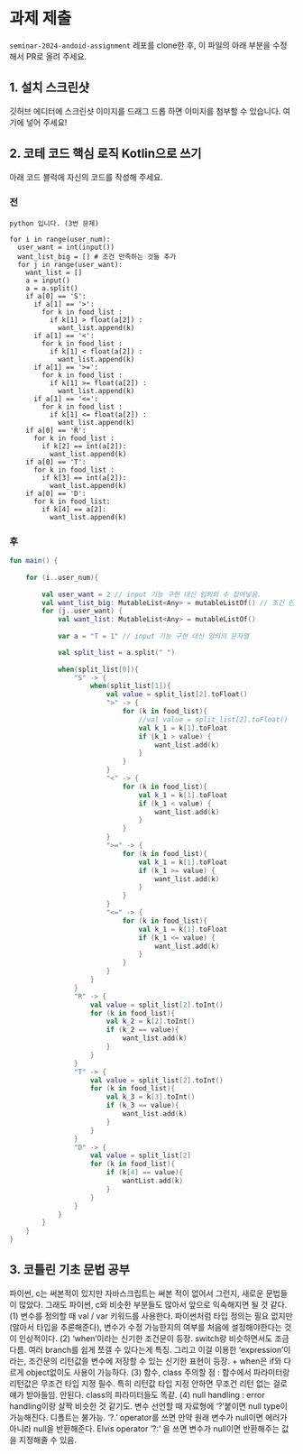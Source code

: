 # 과제 제출

`seminar-2024-andoid-assignment` 레포를 clone한 후, 이 파일의 아래 부분을 수정해서 PR로 올려 주세요.

## 1. 설치 스크린샷

깃허브 에디터에 스크린샷 이미지를 드래그 드롭 하면 이미지를 첨부할 수 있습니다. 여기에 넣어 주세요!

## 2. 코테 코드 핵심 로직 Kotlin으로 쓰기

아래 코드 블럭에 자신의 코드를 작성해 주세요.

### 전

```
python 입니다. (3번 문제)

for i in range(user_num):
  user_want = int(input())
  want_list_big = [] # 조건 만족하는 것들 추가
  for j in range(user_want):
    want_list = []
    a = input()
    a = a.split()
    if a[0] == 'S':
      if a[1] == '>':
        for k in food_list :
          if k[1] > float(a[2]) :
            want_list.append(k)
      if a[1] == '<':
        for k in food_list :
          if k[1] < float(a[2]) :
            want_list.append(k)
      if a[1] == '>=':
        for k in food_list :
          if k[1] >= float(a[2]) :
            want_list.append(k)
      if a[1] == '<=':
        for k in food_list :
          if k[1] <= float(a[2]) :
            want_list.append(k)
    if a[0] == 'R':
      for k in food_list :
        if k[2] == int(a[2]):
          want_list.append(k)
    if a[0] == 'T':
      for k in food_list :
        if k[3] == int(a[2]):
          want_list.append(k)
    if a[0] == 'D':
      for k in food_list:
        if k[4] == a[2]:
          want_list.append(k)
```

### 후

```kotlin
fun main() {
    
    for (i..user_num){
        
        val user_want = 2 // input 기능 구현 대신 임의의 수 집어넣음.
        val want_list_big: MutableList<Any> = mutableListOf() // 조건 만족하는 것들 추가
        for (j..user_want) {
            val want_list: MutableList<Any> = mutableListOf()
            
            var a = "T = 1" // input 기능 구현 대신 임의의 문자열 

            val split_list = a.split(" ")
            
            when(split_list[0]){
                "S" -> {
                    when(split_list[1]){
                        val value = split_list[2].toFloat()
                        ">" -> {
                            for (k in food_list){
                                //val value = split_list[2].toFloat()
                                val k_1 = k[1].toFloat
                                if (k_1 > value) {
                                    want_list.add(k)
                                }
                            }
                        }
                        "<" -> {
                            for (k in food_list){
                                val k_1 = k[1].toFloat
                                if (k_1 < value) {
                                    want_list.add(k)
                                }
                            }
                        }
                        ">=" -> {
                            for (k in food_list){
                                val k_1 = k[1].toFloat
                                if (k_1 >= value) {
                                    want_list.add(k)
                                }
                            }
                        }
                        "<=" -> {
                            for (k in food_list){
                                val k_1 = k[1].toFloat
                                if (k_1 <= value) {
                                    want_list.add(k)
                                }
                            }
                        }
                    }
                }
                "R" -> {
                    val value = split_list[2].toInt()
                    for (k in food_list){
                        val k_2 = k[2].toInt()
                        if (k_2 == value){
                            want_list.add(k)
                        }
                    }
                }
                "T" -> {
                    val value = split_list[2].toInt()
                    for (k in food_list){
                        val k_3 = k[3].toInt()
                        if (k_3 == value){
                            want_list.add(k)
                        }
                    }
                }
                "D" -> {
                    val value = split_list[2]
                    for (k in food_list){
                        if (k[4] == value){
                            wantList.add(k)
                        }
                    }
                }
            }
        }
    }
}
```

## 3. 코틀린 기초 문법 공부

파이썬, c는 써본적이 있지만 자바스크립트는 써본 적이 없어서 그런지, 새로운 문법들이 많았다. 그래도 파이썬, c와 비슷한 부분들도 많아서 앞으로 익숙해지면 될 것 같다.
(1) 변수를 정의할 때 val / var 키워드를 사용한다. 파이썬처럼 타입 정의는 필요 없지만(알아서 타입을 추론해준다), 변수가 수정 가능한지의 여부를 처음에 설정해야한다는 것이 인상적이다. 
(2) ‘when’이라는 신기한 조건문이 등장. switch랑 비슷하면서도 조금 다름. 여러 branch를 쉽게 쪼갤 수 있다는게 특징. 그리고 이걸 이용한 ‘expression’이라는, 조건문의 리턴값을 변수에 저장할 수 있는 신기한 표현이 등장. + when은 if와 다르게 object없이도 사용이 가능하다.
(3) 함수, class 주의할 점 : 함수에서 파라미터랑 리턴값은 무조건 타입 지정 필수. 특히 리턴값 타입 지정 안하면 무조건 리턴 없는 걸로 얘가 받아들임. 안된다. class의 파라미터들도 똑같.
(4) null handling : error handling이랑 살짝 비슷한 것 같기도. 변수 선언할 때 자료형에 ‘?’붙이면 null type이 가능해진다. 디폴트는 불가능. ‘?.’ operator를 쓰면 만약 원래 변수가 null이면 에러가 아니라 null을 반환해준다. Elvis operator ‘?:’ 을 쓰면 변수가 null이면 반환해주는 값을 지정해줄 수 있음.